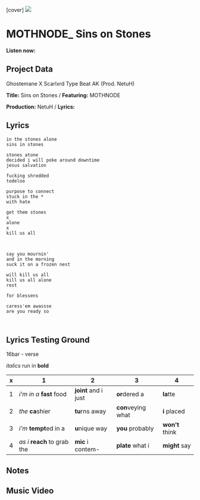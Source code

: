 [cover] ![](57175019_319474918741616_8502199518755923887_n.jpg)

# MOTHNODE_ Sins on Stones

**Listen now:** 

## Project Data

Ghostemane X Scarlxrd Type Beat AK (Prod. NetuH)

**Title:** Sins on Stones / **Featuring:** MOTHNODE

**Production:** NetuH / **Lyrics:** 

## Lyrics

```
in the stones alone
sins in stones

stones atone
decided i will poke around downtime
jesus salvation

fucking shredded
todeloo

purpose to connect
stuck in the *
with hate

get them stones
x
alone
x
kill us all



say you mournin'
and in the morning
suck it on a frozen nest

will kill us all
kill us all alone
rest

for blessens

caress'em awassse
are you ready so



```

## Lyrics Testing Ground

16bar - verse

*italics* run in
**bold**

| x | 1 | 2 | 3 | 4 |
|---|---|---|---|---|
| 1 | *i'm in a* **fast** food | **joint** and i just  | **or**dered a  | **la**tte  |
| 2 | *the* **ca**shier | **tu**rns away  |  **con**veying what |  **i** placed |
| 3 | *i'm* **tempt**ed in a | **u**nique way  |  **you** probably |  **won't** think |
| 4 | *as i* **reach** to grab the |  **mic** i contem-  | **plate** what i | **might** say |

## Notes

## Music Video
